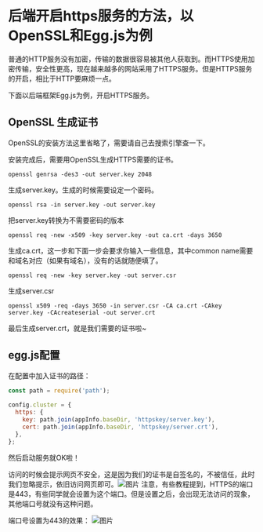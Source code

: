 # 后端开启https服务的方法，以OpenSSL和Egg.js为例

普通的HTTP服务没有加密，传输的数据很容易被其他人获取到。而HTTPS使用加密传输，安全性更高，现在越来越多的网站采用了HTTPS服务。但是HTTPS服务的开启，相比于HTTP要麻烦一点。

下面以后端框架Egg.js为例，开启HTTPS服务。

## OpenSSL 生成证书
OpenSSL的安装方法这里省略了，需要请自己去搜索引擎查一下。

安装完成后，需要用OpenSSL生成HTTPS需要的证书。

```shell
openssl genrsa -des3 -out server.key 2048
```
生成server.key。生成的时候需要设定一个密码。
```shell
openssl rsa -in server.key -out server.key
```
把server.key转换为不需要密码的版本
```shell
openssl req -new -x509 -key server.key -out ca.crt -days 3650
```
生成ca.crt，这一步和下面一步会要求你输入一些信息，其中common name需要和域名对应（如果有域名），没有的话就随便填了。
```shell
openssl req -new -key server.key -out server.csr
```
生成server.csr
```shell
openssl x509 -req -days 3650 -in server.csr -CA ca.crt -CAkey server.key -CAcreateserial -out server.crt
```
最后生成server.crt，就是我们需要的证书啦~

## egg.js配置
在配置中加入证书的路径：
```js
const path = require('path');
  
config.cluster = {
  https: {
    key: path.join(appInfo.baseDir, 'httpskey/server.key'),
    cert: path.join(appInfo.baseDir, 'httpskey/server.crt'),
  },
};
```
然后启动服务就OK啦！

访问的时候会提示网页不安全，这是因为我们的证书是自签名的，不被信任，此时我们忽略提示，依旧访问网页即可。
​​![图片](/2021/https-1.png)
注意，有些教程提到，HTTPS的端口是443，有些同学就会设置为这个端口。但是设置之后，会出现无法访问的现象，其他端口号就没有这种问题。

端口号设置为443的效果：
​​![图片](/2021/https-2.png)
